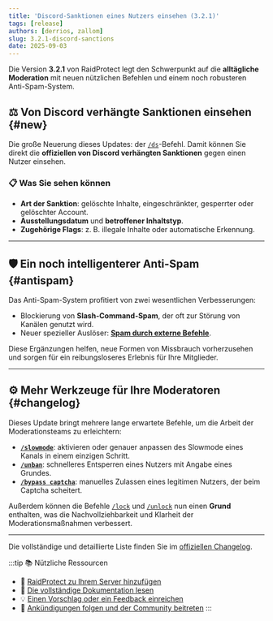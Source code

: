 ```yaml
---
title: 'Discord-Sanktionen eines Nutzers einsehen (3.2.1)'
tags: [release]
authors: [derrios, zallom]
slug: 3.2.1-discord-sanctions
date: 2025-09-03
---
```


Die Version **3.2.1** von RaidProtect legt den Schwerpunkt auf die **alltägliche Moderation** mit neuen nützlichen Befehlen und einem noch robusteren Anti-Spam-System.

<!--truncate-->

## ⚖️ Von Discord verhängte Sanktionen einsehen {#new}

Die große Neuerung dieses Updates: der [`/ds`](/features/utilities#discord-sanctions)-Befehl. Damit können Sie direkt die **offiziellen von Discord verhängten Sanktionen** gegen einen Nutzer einsehen.

### 📋 Was Sie sehen können

- **Art der Sanktion**: gelöschte Inhalte, eingeschränkter, gesperrter oder gelöschter Account.  
- **Ausstellungsdatum** und **betroffener Inhaltstyp**.  
- **Zugehörige Flags**: z. B. illegale Inhalte oder automatische Erkennung. 

---

## 🛡️ Ein noch intelligenterer Anti-Spam {#antispam}

Das Anti-Spam-System profitiert von zwei wesentlichen Verbesserungen:

- Blockierung von **Slash-Command-Spam**, der oft zur Störung von Kanälen genutzt wird.
- Neuer spezieller Auslöser: [**Spam durch externe Befehle**](/features/anti-spam#triggers).

Diese Ergänzungen helfen, neue Formen von Missbrauch vorherzusehen und sorgen für ein reibungsloseres Erlebnis für Ihre Mitglieder.

---

## ⚙️ Mehr Werkzeuge für Ihre Moderatoren {#changelog}

Dieses Update bringt mehrere lange erwartete Befehle, um die Arbeit der Moderationsteams zu erleichtern:

- **[`/slowmode`](/features/moderation#slowmode)**: aktivieren oder genauer anpassen des Slowmode eines Kanals in einem einzigen Schritt.
- **[`/unban`](/features/moderation#unban)**: schnelleres Entsperren eines Nutzers mit Angabe eines Grundes.
- **[`/bypass captcha`](/features/captcha#bypass)**: manuelles Zulassen eines legitimen Nutzers, der beim Captcha scheitert.

Außerdem können die Befehle [`/lock`](/features/channel-lock#lock) und [`/unlock`](/features/channel-lock#unlock) nun einen **Grund** enthalten, was die Nachvollziehbarkeit und Klarheit der Moderationsmaßnahmen verbessert.

---

Die vollständige und detaillierte Liste finden Sie im [offiziellen Changelog](/changelog#3-2-1).

:::tip 📚 Nützliche Ressourcen
- 🔗 [RaidProtect zu Ihrem Server hinzufügen](https://raidprotect.bot/invite)
- 📘 [Die vollständige Dokumentation lesen](https://docs.raidprotect.bot/)
- 💡 [Einen Vorschlag oder ein Feedback einreichen](https://suggestions.raidprotect.bot/)
- 📣 [Ankündigungen folgen und der Community beitreten](https://raidprotect.bot/discord)
:::